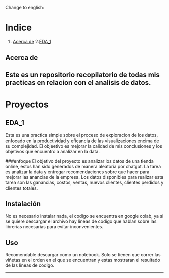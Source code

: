 Change to english: 
# Indice

1. [Acerca de](#Acerca-de)
2.[EDA_1](#EDA_1)

## Acerca de

Este es un repositorio recopilatorio de todas mis practicas en relacion con el analisis de datos.
---

# Proyectos 

## EDA_1
Esta es una practica simple sobre el proceso de exploracion de los datos, enfocado en la productividad y eficancia de las visualizaciones encima de su complejidad. El objeetivo es mejorar 
la calidad de mis conclusiones y los objetivos que encuentro a analizar en la data.

###enfoque
El objetivo del proyecto es analizar los datos de una tienda online, estos han sido generados de manera aleatoria por chatgpt. La tarea es analizar la data y entregar recomendaciones sobre 
que hacer para mejorar las anancias de la empresa. Los datos disponibles para realizar esta tarea son las ganancias, costos, ventas, nuevos clientes, clientes perdidos y clientes totales.

## Instalación

No es necesario instalar nada, el codigo se encuentra en google colab, ya si se quiere descargar el archivo hay lineas de codigo que hablan sobre las librerias necesarias para evitar inconvenientes.


## Uso

Recomendable descargar como un notebook. Solo se tienen que correr las viñetas en el orden en el que se encuentran y estas mostraran el resultado de las lineas de codigo.


---


